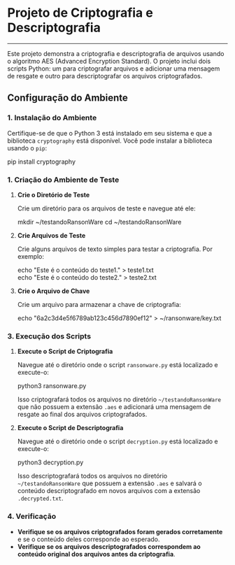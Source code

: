 # Projeto de Criptografia e Descriptografia
---

Este projeto demonstra a criptografia e descriptografia de arquivos usando o algoritmo AES (Advanced Encryption Standard). O projeto inclui dois scripts Python: um para criptografar arquivos e adicionar uma mensagem de resgate e outro para descriptografar os arquivos criptografados.

## Configuração do Ambiente

### 1. **Instalação do Ambiente**

Certifique-se de que o Python 3 está instalado em seu sistema e que a biblioteca `cryptography` está disponível. Você pode instalar a biblioteca usando o `pip`:

pip install cryptography


### 1. **Criação do Ambiente de Teste**

1. **Crie o Diretório de Teste**

   Crie um diretório para os arquivos de teste e navegue até ele:

   mkdir ~/testandoRansonWare
   cd ~/testandoRansonWare

2. **Crie Arquivos de Teste**

   Crie alguns arquivos de texto simples para testar a criptografia. Por exemplo:

   echo "Este é o conteúdo do teste1." > teste1.txt  <br>
   echo "Este é o conteúdo do teste2." > teste2.txt


3. **Crie o Arquivo de Chave**

   Crie um arquivo para armazenar a chave de criptografia:

   echo "6a2c3d4e5f6789ab123c456d7890ef12" > ~/ransonware/key.txt

### 3. **Execução dos Scripts**

1. **Execute o Script de Criptografia**

   Navegue até o diretório onde o script `ransonware.py` está localizado e execute-o:

   python3 ransonware.py

   Isso criptografará todos os arquivos no diretório `~/testandoRansonWare` que não possuem a extensão `.aes` e adicionará uma mensagem de resgate ao final dos arquivos criptografados.

2. **Execute o Script de Descriptografia**

   Navegue até o diretório onde o script `decryption.py` está localizado e execute-o:

   python3 decryption.py

   Isso descriptografará todos os arquivos no diretório `~/testandoRansonWare` que possuem a extensão `.aes` e salvará o conteúdo descriptografado em novos arquivos com a extensão `.decrypted.txt`.

### 4. **Verificação**

- **Verifique se os arquivos criptografados foram gerados corretamente** e se o conteúdo deles corresponde ao esperado.
- **Verifique se os arquivos descriptografados correspondem ao conteúdo original dos arquivos antes da criptografia**.
